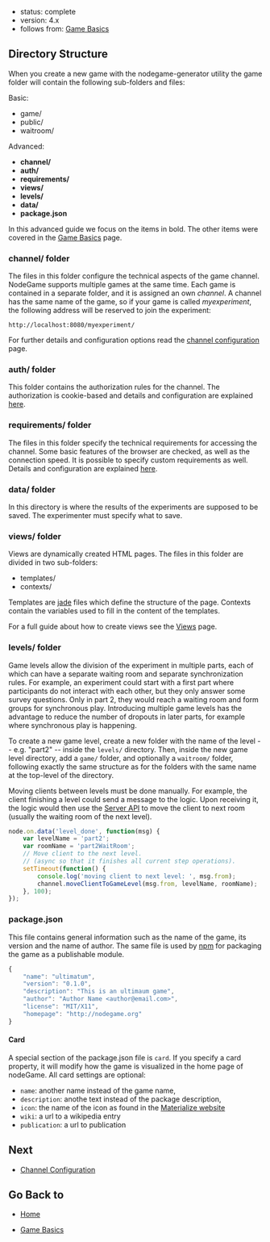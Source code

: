 - status: complete
- version: 4.x
- follows from: [Game Basics](https://github.com/nodeGame/nodegame/wiki/Game-Basics-v4#directory_structure)

## Directory Structure

When you create a new game with the nodegame-generator utility the
game folder will contain the following sub-folders and files:

Basic:

* game/
* public/
* waitroom/

Advanced:

* **channel/**
* **auth/**
* **requirements/**
* **views/**
* **levels/**
* **data/**
* **package.json**

In this advanced guide we focus on the items in bold. The other items
were covered in the [Game Basics](Game-Basics-v4) page.

### channel/ folder

The files in this folder configure the technical aspects of the game
channel. NodeGame supports multiple games at the same time. Each game is
contained in a separate folder, and it is assigned an own _channel_. A
channel has the same name of the game, so if your game is called
_myexperiment_, the following address will be reserved to join the
experiment:

    http://localhost:8080/myexperiment/        
    
For further details and configuration options read the
[channel configuration](Channel-Configuration-v4) page.
    
### auth/ folder

This folder contains the authorization rules for the channel. The
authorization is cookie-based and details and configuration are
explained [here](Authorization-Rules-v4).


### requirements/ folder

The files in this folder specify the technical requirements for
accessing the channel. Some basic features of the browser are checked,
as well as the connection speed. It is possible to specify custom
requirements as well. Details and configuration are explained
[here](Requirements-Checkings-v4).


### data/ folder

In this directory is where the results of the experiments are supposed
to be saved. The experimenter must specify what to save.

### views/ folder

Views are dynamically created HTML pages. The files in this folder are
divided in two sub-folders:

* templates/
* contexts/

Templates are [jade](http://jade-lang.com/) files which define the
structure of the page. Contexts contain the variables used to fill in
the content of the templates.

For a full guide about how to create views see the [Views](Views-v4)
page.

### levels/ folder

Game levels allow the division of the experiment in multiple parts,
each of which can have a separate waiting room and separate
synchronization rules. For example, an experiment could start with a
first part where participants do not interact with each other, but
they only answer some survey questions. Only in part 2, they would
reach a waiting room and form groups for synchronous play. Introducing
multiple game levels has the advantage to reduce the number of
dropouts in later parts, for example where synchronous play is
happening.  

To create a new game level, create a new folder with the name of the
level -- e.g. "part2" -- inside the `levels/` directory. Then, inside
the new game level directory, add a `game/` folder, and optionally a
`waitroom/` folder, following exactly the same structure as for the
folders with the same name at the top-level of the directory.

Moving clients between levels must be done manually. For example, the
client finishing a level could send a message to the logic. Upon
receiving it, the logic would then use the [Server API](Server-API-v4)
to move the client to next room (usually the waiting room of the next
level).

```javascript
node.on.data('level_done', function(msg) {
    var levelName = 'part2';
    var roomName = 'part2WaitRoom';
    // Move client to the next level.
    // (async so that it finishes all current step operations).
    setTimeout(function() {
        console.log('moving client to next level: ', msg.from);
        channel.moveClientToGameLevel(msg.from, levelName, roomName);
    }, 100);
});
```

### package.json

This file contains general information such as the name of the game,
its version and the name of author. The same file is used by [npm](
https://www.npmjs.com/) for packaging the game as a publishable module.


```javascript
{
    "name": "ultimatum",
    "version": "0.1.0",
    "description": "This is an ultimaum game",
    "author": "Author Name <author@email.com>",
    "license": "MIT/X11",
    "homepage": "http://nodegame.org"
}
```

<a name="package_json_card"></a>
#### Card

A special section of the package.json file is `card`. If you specify a card
property, it will modify how the game is visualized in the home page of
nodeGame. All card settings are optional:

- `name`: another name instead of the game name,
- `description`: anothe text instead of the package description,
- `icon`: the name of the icon as found in the [Materialize website](http://materializecss.com/icons.html)
- `wiki`: a url to a wikipedia entry
- `publication`: a url to publication

## Next

* [Channel Configuration](Channel-Configuration-v4)

## Go Back to 

* [Home](Home)
- [Game Basics](https://github.com/nodeGame/nodegame/wiki/Game-Basics-v4#directory_structure)
